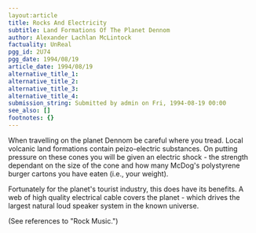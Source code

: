 ```yaml
---
layout:article
title: Rocks And Electricity
subtitle: Land Formations Of The Planet Dennom
author: Alexander Lachlan McLintock
factuality: UnReal
pgg_id: 2U74
pgg_date: 1994/08/19
article_date: 1994/08/19
alternative_title_1: 
alternative_title_2: 
alternative_title_3: 
alternative_title_4: 
submission_string: Submitted by admin on Fri, 1994-08-19 00:00
see_also: []
footnotes: {}
---
```

<div>
<p>When travelling on the planet Dennom be careful where you tread. Local volcanic land formations contain peizo-electric substances. On putting pressure on these cones you will be given an electric shock - the strength dependant on the size of the cone and how many McDog's polystyrene burger cartons you have eaten (i.e., your weight).</p>
<p>Fortunately for the planet's tourist industry, this does have its benefits. A web of high quality electrical cable covers the planet - which drives the largest natural loud speaker system in the known universe.</p>
<p>(See references to "Rock Music.") <!--Amazon_CLS_IM_END--></p>
</div>

